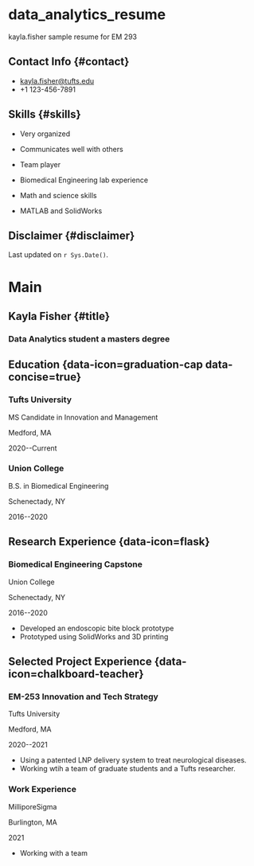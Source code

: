 # data_analytics_resume
kayla.fisher sample resume for EM 293

Contact Info {#contact}
--------------------------------------------------------------------------------

- <i class="fa fa-envelope"></i>kayla.fisher@tufts.edu
- <i class="fa fa-phone"></i> +1 123-456-7891

Skills {#skills}
--------------------------------------------------------------------------------

- Very organized

- Communicates well with others

- Team player

- Biomedical Engineering lab experience

- Math and science skills 

- MATLAB and SolidWorks




Disclaimer {#disclaimer}
--------------------------------------------------------------------------------

<!--This resume was made with the R package [**pagedown**](https://github.com/rstudio/pagedown).-->

Last updated on `r Sys.Date()`.



Main
================================================================================

Kayla Fisher {#title}
--------------------------------------------------------------------------------

### Data Analytics student a masters degree


Education {data-icon=graduation-cap data-concise=true}
--------------------------------------------------------------------------------

### Tufts University

MS Candidate in Innovation and Management

Medford, MA

2020--Current


### Union College

B.S. in Biomedical Engineering

Schenectady, NY 

2016--2020



Research Experience {data-icon=flask}
--------------------------------------------------------------------------------

### Biomedical Engineering Capstone

Union College

Schenectady, NY

2016--2020

- Developed an endoscopic bite block prototype 
- Prototyped using SolidWorks and 3D printing



Selected Project Experience {data-icon=chalkboard-teacher}
--------------------------------------------------------------------------------

### EM-253 Innovation and Tech Strategy 

Tufts University

Medford, MA

2020--2021

<!--::: concise-->
- Using a patented LNP delivery system to treat neurological diseases.
- Working wtih a team of graduate students and a Tufts researcher.
<!--:::-->




### Work Experience

MilliporeSigma

Burlington, MA

2021

- Working with a team
